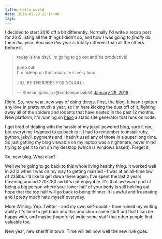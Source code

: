 ```yaml
---
title: hello world
date: 2016-01-29 21:14:46
tags:
---
```

I decided to start 2016 off a bit differently. Normally I'd write a recap post for 2015 listing all the things I didn't do, and how I was going to *finally* do them _this_ year. Because _this_ year is totally different than all the others before it.

<blockquote class="twitter-tweet" lang="en"><p lang="en" dir="ltr">today is the day!. Im going to go out and be productive!<br><br>jump cut<br>I&#39;m asleep on the couch. tv is very loud<br><br>🎶ILL BE THERRREE FOR YOUUU🎶</p>&mdash; Shenanigans.js (@codeimpossible) <a href="https://twitter.com/codeimpossible/status/693216746136666112">January 29, 2016</a></blockquote>
<script async src="//platform.twitter.com/widgets.js" charset="utf-8"></script>

Right. So, new year, new way of doing things. First, the blog. It hasn't gotten any love in pretty much a year, so I'm here kicking the dust off of it, fighting away all of the spiders and rodents that have nested in the past 12 months. New platform, it's running on [hexo](https://hexo.io/) a static site generator that runs on node.

I got tired of dealing with the hassle of my jekyll powered blog, sure it ran, but everytime I wanted to go back to it I had to remember to install ruby, python, jekyll, pygments and I hadn't used any of those in a super long time. So just getting my blog viewable on my laptop was a nightmare, never mind trying to get it to run on my desktop (which is windows based). Forget it.

So, new blog. What else?

Well we're going to go back to this whole living healthy thing. It worked well in 2012 when I was on my way to getting married - I was at an all-time low of 235lbs. I'd like to get down there again. I've spent the last 2 years hovering around 270-280 and it's not enjoyable. It's that awkward part of being a big person where your lower half of your body is still holding out hope that the top half will go back to being thinner. It is awful and frustrating and I pretty much hate myself everyday.

More Writing. Yep. Twitter - and my own self-doubt - have ruined my writing ability. It's time to get back into this and churn some stuff out that I can be happy with, and maybe (hopefully) write some stuff that other people find valuable too.

New year, new sheriff in town. Time will tell how well the new rule goes.

